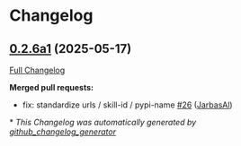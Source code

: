 # Changelog

## [0.2.6a1](https://github.com/OpenVoiceOS/ovos-skill-audio-recording/tree/0.2.6a1) (2025-05-17)

[Full Changelog](https://github.com/OpenVoiceOS/ovos-skill-audio-recording/compare/0.2.5...0.2.6a1)

**Merged pull requests:**

- fix: standardize urls / skill-id / pypi-name [\#26](https://github.com/OpenVoiceOS/ovos-skill-audio-recording/pull/26) ([JarbasAl](https://github.com/JarbasAl))



\* *This Changelog was automatically generated by [github_changelog_generator](https://github.com/github-changelog-generator/github-changelog-generator)*
